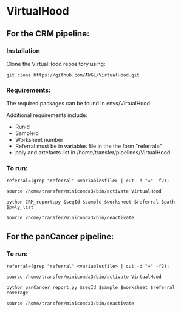 # VirtualHood

## For the CRM pipeline:

### Installation 

Clone the VirtualHood repository using:

```
git clone https://github.com/AWGL/VirtualHood.git
```

### Requirements:

The required packages can be found in envs/VirtualHood

Additional requirements include:

* Runid
* Sampleid
* Worksheet number 
* Referral must be in variables file in the the form "referral=<referral>"
* poly and artefacts list in /home/transfer/pipelines/VirtualHood


### To run:


```
referral=(grep "referral" <variablesfile> | cut -d "=" -f2);

source /home/transfer/miniconda3/bin/activate VirtualHood

python CRM_report.py $seqId $sample $worksheet $referral $path $poly_list

source /home/transfer/miniconda3/bin/deactivate
```



## For the panCancer pipeline:

### To run:

```
referral=(grep "referral" <variablesfile> | cut -d "=" -f2);

source /home/transfer/miniconda3/bin/activate VirtualHood

python panCancer_report.py $seqId $sample $worksheet $referral coverage

source /home/transfer/miniconda3/bin/deactivate
```

